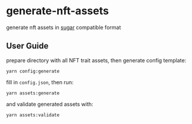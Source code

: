 # generate-nft-assets

generate nft assets in [sugar](https://github.com/metaplex-foundation/sugar) compatible format

## User Guide

prepare directory with all NFT trait assets, then generate config template:

```
yarn config:generate
```

fill in `config.json`, then run:

```
yarn assets:generate
```

and validate generated assets with:

```
yarn assets:validate
```
